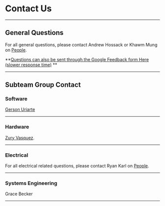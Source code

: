 # Contact Us
***

## General Questions
For all general questions, please contact Andrew Hossack or Khawm Mung on [People](people.md).

**[Questions can also be sent through the Google Feedback form Here (slower response time)](https://forms.gle/Uq6AzkA6VyCZFF5aA)
**

***

## Subteam Group Contact 

### Software
[Gerson Uriarte](../people/#gerson-uriarte-software-team-lead)

***

### Hardware
[Zury Vasquez](../people/#gerson-uriarte-software-team-lead).

***

### Electrical
For all electrical related questions, please contact Ryan Karl on [People](people.md).

***

### Systems Engineering
Grace Becker

***
